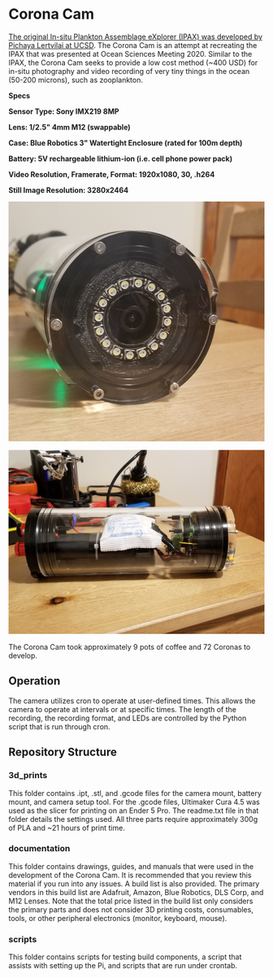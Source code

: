 # Corona Cam
[The original In-situ Plankton Assemblage eXplorer (IPAX) was developed by Pichaya Lertvilai at UCSD](https://agu.confex.com/agu/osm20/meetingapp.cgi/Paper/648464). The Corona Cam is an attempt at recreating the IPAX that was presented at Ocean Sciences Meeting 2020. Similar to the IPAX, the Corona Cam seeks to provide a low cost method (~400 USD) for in-situ photography and video recording of very tiny things in the ocean (50-200 microns), such as zooplankton.

**Specs**

**Sensor Type: Sony IMX219 8MP**

**Lens: 1/2.5" 4mm M12 (swappable)**

**Case: Blue Robotics 3" Watertight Enclosure (rated for 100m depth)**

**Battery: 5V rechargeable lithium-ion (i.e. cell phone power pack)**

**Video Resolution, Framerate, Format: 1920x1080, 30, .h264**

**Still Image Resolution: 3280x2464**  

![Face](https://github.com/IanTBlack/corona_cam/blob/master/documentation/images/full_face.jpg)

![Side](https://github.com/IanTBlack/corona_cam/blob/master/documentation/images/side3.jpg)



The Corona Cam took approximately 9 pots of coffee and 72 Coronas to develop.



## Operation
The camera utilizes cron to operate at user-defined times. This allows the camera to operate at intervals or at specific times. The length of the recording, the recording format, and LEDs are controlled by the Python script that is run through cron.



## Repository Structure
### 3d_prints
This folder contains .ipt, .stl, and .gcode files for the camera mount, battery mount, and camera setup tool. For the .gcode files, Ultimaker Cura 4.5 was used as the slicer for printing on an Ender 5 Pro. The readme.txt file in that folder details the settings used. All three parts require approximately 300g of PLA and ~21 hours of print time.

### documentation
This folder contains drawings, guides, and manuals that were used in the development of the Corona Cam. It is recommended that you review this material if you run into any issues.
A build list is also provided. The primary vendors in this build list are Adafruit, Amazon, Blue Robotics, DLS Corp, and M12 Lenses. Note that the total price listed in the build list only considers the primary parts and does not consider 3D printing costs, consumables, tools, or other peripheral electronics (monitor, keyboard, mouse).

### scripts
This folder contains scripts for testing build components, a script that assists with setting up the Pi, and scripts that are run under crontab.
